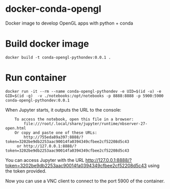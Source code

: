# docker-conda-opengl
Docker image to develop OpenGL apps with python + conda

# Build docker image

```
docker build -t conda-opengl-pythondev:0.0.1 .
```

# Run container

```
docker run -it --rm --name conda-opengl-pythondev -e UID=$(id -u) -e GID=$(id -g)  -v ./notebooks:/opt/notebooks -p 8888:8888 -p 5900:5900 conda-opengl-pythondev:0.0.1
```

When Jupyter starts, it outputs the URL to the console:
```
    To access the notebook, open this file in a browser:
        file:///root/.local/share/jupyter/runtime/nbserver-27-open.html
    Or copy and paste one of these URLs:
        http://755eda89a397:8888/?token=3202be9db2253aac90014fa0394349cfbee2cf52208d5c43
     or http://127.0.0.1:8888/?token=3202be9db2253aac90014fa0394349cfbee2cf52208d5c43
```

You can access Jupyter with the URL http://127.0.0.1:8888/?token=3202be9db2253aac90014fa0394349cfbee2cf52208d5c43 using the token provided.

Now you can use a VNC client to connect to the port 5900 of the container.
